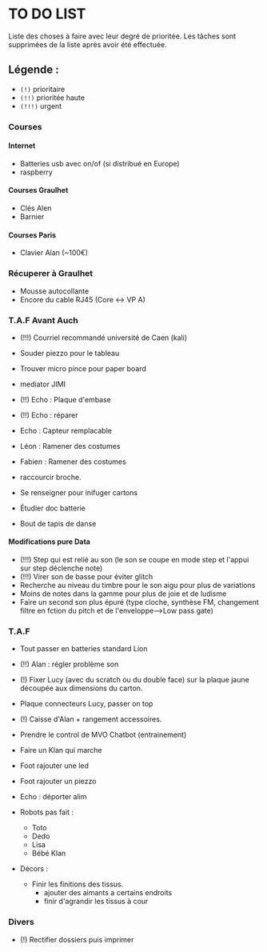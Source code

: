 # TO DO LIST


Liste des choses à faire avec leur degré de prioritée. Les tâches sont supprimées de la liste après avoir été effectuée.

## Légende :

- `(!)` prioritaire
- `(!!)` prioritée haute
- `(!!!)` urgent


### Courses

#### Internet
- Batteries usb avec on/of (si distribué en Europe)
- raspberry

#### Courses Graulhet
 - Clés Alen
 - Barnier

#### Courses Paris
 - Clavier Alan (~100€)

### Récuperer à Graulhet
- Mousse autocollante
- Encore du cable RJ45 (Core <-> VP A)

### T.A.F Avant Auch

- (!!!) Courriel recommandé université de Caen (kali) 
- Souder piezzo pour le tableau
- Trouver micro pince pour paper board

- mediator JIMI


- (!!) Echo : Plaque d'embase
- (!!) Echo : réparer
- Echo : Capteur remplacable

- Léon : Ramener des costumes
- Fabien : Ramener des costumes

- raccourcir broche.
- Se renseigner pour inifuger cartons
- Étudier doc batterie
- Bout de tapis de danse

#### Modifications pure Data

- (!!!) Step qui est relié au son (le son se coupe en mode step et l'appui sur step déclenche note)
- (!!!) Virer son de basse pour éviter glitch
- Recherche au niveau du timbre pour le son aigu pour plus de variations
- Moins de notes dans la gamme pour plus de joie et de ludisme
- Faire un second son plus épuré (type cloche, synthèse FM, changement filtre en fction du pitch et de l'enveloppe-->Low pass gate)

### T.A.F


- Tout passer en batteries standard Lion
- (!!) Alan : régler problème son

- (!) Fixer Lucy (avec du scratch ou du double face) sur la plaque jaune découpée aux dimensions du carton.

- Plaque connecteurs Lucy, passer on top

- (!) Caisse d'Alan + rangement accessoires.
- Prendre le control de MVO Chatbot (entrainement)
- Faire un Klan qui marche
- Foot rajouter une led
- Foot rajouter un piezzo
- Echo : déporter alim
- Robots pas fait :
    - Toto
    - Dedo
    - Lisa
    - Bébé Klan
- Décors :
    - Finir les finitions des tissus.
        - ajouter des aimants a certains endroits
        - finir d'agrandir les tissus à cour

### Divers
- (!) Rectifier dossiers puis imprimer
